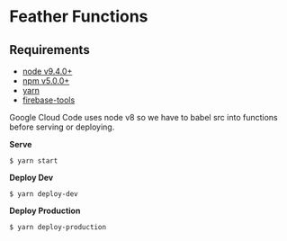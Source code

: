 # Feather Functions

## Requirements

- [node v9.4.0+](https://nodejs.org/)
- [npm v5.0.0+](https://www.npmjs.com/)
- [yarn](https://yarnpkg.com/)
- [firebase-tools](https://www.npmjs.com/package/firebase-tools)

Google Cloud Code uses node v8 so we have to babel src into functions before serving or deploying.

**Serve**

```shell
$ yarn start
```

**Deploy Dev**

```shell
$ yarn deploy-dev
```

**Deploy Production**

```shell
$ yarn deploy-production
```
